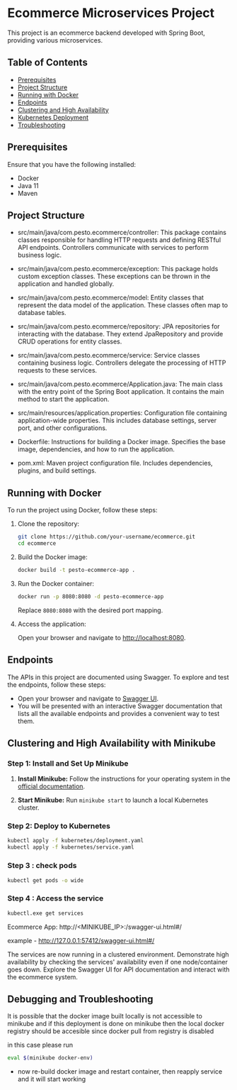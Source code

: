 # Ecommerce Microservices Project

This project is an ecommerce backend developed with Spring Boot, providing various microservices.

## Table of Contents

- [Prerequisites](#prerequisites)
- [Project Structure](#project-structure)
- [Running with Docker](#running-with-docker)
- [Endpoints](#endpoints)
- [Clustering and High Availability](#clustering-and-high-availability)
- [Kubernetes Deployment](#kubernetes-deployment)
- [Troubleshooting](#debugging-and-troubleshooting)

## Prerequisites

Ensure that you have the following installed:

- Docker
- Java 11
- Maven

## Project Structure

- src/main/java/com.pesto.ecommerce/controller: This package contains classes responsible for handling HTTP requests and defining RESTful API endpoints. Controllers communicate with services to perform business logic.

- src/main/java/com.pesto.ecommerce/exception: This package holds custom exception classes. These exceptions can be thrown in the application and handled globally.

- src/main/java/com.pesto.ecommerce/model: Entity classes that represent the data model of the application. These classes often map to database tables.

- src/main/java/com.pesto.ecommerce/repository: JPA repositories for interacting with the database. They extend JpaRepository and provide CRUD operations for entity classes.

- src/main/java/com.pesto.ecommerce/service: Service classes containing business logic. Controllers delegate the processing of HTTP requests to these services.

- src/main/java/com.pesto.ecommerce/Application.java: The main class with the entry point of the Spring Boot application. It contains the main method to start the application.

- src/main/resources/application.properties: Configuration file containing application-wide properties. This includes database settings, server port, and other configurations.

- Dockerfile: Instructions for building a Docker image. Specifies the base image, dependencies, and how to run the application.

- pom.xml: Maven project configuration file. Includes dependencies, plugins, and build settings.

## Running with Docker

To run the project using Docker, follow these steps:

1. Clone the repository:

    ```bash
    git clone https://github.com/your-username/ecommerce.git
    cd ecommerce
    ```

2. Build the Docker image:

    ```bash
    docker build -t pesto-ecommerce-app .
    ```

3. Run the Docker container:

    ```bash
    docker run -p 8080:8080 -d pesto-ecommerce-app
    ```

   Replace `8080:8080` with the desired port mapping.

4. Access the application:

   Open your browser and navigate to [http://localhost:8080](http://localhost:8080).

## Endpoints

The APIs in this project are documented using Swagger. To explore and test the endpoints, follow these steps:

- Open your browser and navigate to [Swagger UI](http://localhost:8080/swagger-ui.html).
- You will be presented with an interactive Swagger documentation that lists all the available endpoints and provides a convenient way to test them.


## Clustering and High Availability with Minikube

### Step 1: Install and Set Up Minikube

1. **Install Minikube:** Follow the instructions for your operating system in the [official documentation](https://minikube.sigs.k8s.io/docs/start/).

2. **Start Minikube:** Run `minikube start` to launch a local Kubernetes cluster.

### Step 2: Deploy to Kubernetes

```bash
kubectl apply -f kubernetes/deployment.yaml
kubectl apply -f kubernetes/service.yaml
```

### Step 3 : check pods

```bash
kubectl get pods -o wide
```
### Step 4 : Access the service 

```bash
kubectl.exe get services
```

Ecommerce App: http://<MINIKUBE_IP>:<PORT>/swagger-ui.html#/

example - http://127.0.0.1:57412/swagger-ui.html#/

The services are now running in a clustered environment. Demonstrate high availability by checking the services' availability even if one node/container goes down. Explore the Swagger UI for API documentation and interact with the ecommerce system.


## Debugging and Troubleshooting

It is possible that the docker image built locally is not accessible to minikube and if this deployment is done on minikube then the local docker registry should be accesible since docker pull from registry is disabled

in this case please run 

```bash
eval $(minikube docker-env)
```

- now re-build docker image and restart container, then reapply service and it will start working